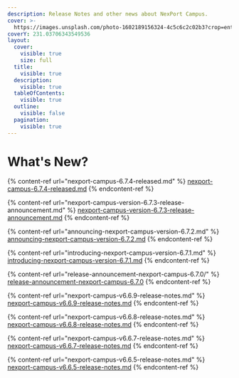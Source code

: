 ```yaml
---
description: Release Notes and other news about NexPort Campus.
cover: >-
  https://images.unsplash.com/photo-1602189156324-4c5c6c2c02b3?crop=entropy&cs=srgb&fm=jpg&ixid=M3wxOTcwMjR8MHwxfHNlYXJjaHwxfHxhbm5vdW5jZXxlbnwwfHx8fDE3MDYwMzQ1NDR8MA&ixlib=rb-4.0.3&q=85
coverY: 231.03706343549536
layout:
  cover:
    visible: true
    size: full
  title:
    visible: true
  description:
    visible: true
  tableOfContents:
    visible: true
  outline:
    visible: false
  pagination:
    visible: true
---
```


# What's New?

{% content-ref url="nexport-campus-6.7.4-released.md" %}
[nexport-campus-6.7.4-released.md](nexport-campus-6.7.4-released.md)
{% endcontent-ref %}

{% content-ref url="nexport-campus-version-6.7.3-release-announcement.md" %}
[nexport-campus-version-6.7.3-release-announcement.md](nexport-campus-version-6.7.3-release-announcement.md)
{% endcontent-ref %}

{% content-ref url="announcing-nexport-campus-version-6.7.2.md" %}
[announcing-nexport-campus-version-6.7.2.md](announcing-nexport-campus-version-6.7.2.md)
{% endcontent-ref %}

{% content-ref url="introducing-nexport-campus-version-6.7.1.md" %}
[introducing-nexport-campus-version-6.7.1.md](introducing-nexport-campus-version-6.7.1.md)
{% endcontent-ref %}

{% content-ref url="release-announcement-nexport-campus-6.7.0/" %}
[release-announcement-nexport-campus-6.7.0](release-announcement-nexport-campus-6.7.0/)
{% endcontent-ref %}

{% content-ref url="nexport-campus-v6.6.9-release-notes.md" %}
[nexport-campus-v6.6.9-release-notes.md](nexport-campus-v6.6.9-release-notes.md)
{% endcontent-ref %}

{% content-ref url="nexport-campus-v6.6.8-release-notes.md" %}
[nexport-campus-v6.6.8-release-notes.md](nexport-campus-v6.6.8-release-notes.md)
{% endcontent-ref %}

{% content-ref url="nexport-campus-v6.6.7-release-notes.md" %}
[nexport-campus-v6.6.7-release-notes.md](nexport-campus-v6.6.7-release-notes.md)
{% endcontent-ref %}

{% content-ref url="nexport-campus-v6.6.5-release-notes.md" %}
[nexport-campus-v6.6.5-release-notes.md](nexport-campus-v6.6.5-release-notes.md)
{% endcontent-ref %}
